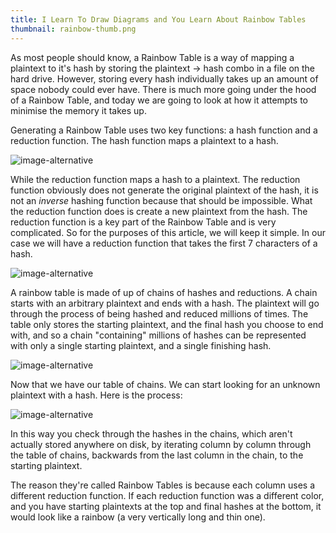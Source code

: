 ```yaml
---
title: I Learn To Draw Diagrams and You Learn About Rainbow Tables
thumbnail: rainbow-thumb.png
---
```


As most people should know, a Rainbow Table is a way of mapping a plaintext to it's hash by storing the plaintext -> hash combo in a file on the hard drive. However, storing every hash individually takes up an amount of space nobody could ever have. There is much more going under the hood of a Rainbow Table, and today we are going to look at how it attempts to minimise the memory it takes up.

Generating a Rainbow Table uses two key functions: a hash function and a reduction function. The hash function maps a plaintext to a hash.

![image-alternative](https://cdn.halcyonnouveau.xyz/blog/img/hash.png)

While the reduction function maps a hash to a plaintext. The reduction function obviously does not generate the original plaintext of the hash, it is not an *inverse* hashing function because that should be impossible. What the reduction function does is create a new plaintext from the hash. The reduction function is a key part of the Rainbow Table and is very complicated. So for the purposes of this article, we will keep it simple. In our case we will have a reduction function that takes the first 7 characters of a hash.

![image-alternative](https://cdn.halcyonnouveau.xyz/blog/img/reduction.png)

A rainbow table is made of up of chains of hashes and reductions. A chain starts with an arbitrary plaintext and ends with a hash. The plaintext will go through the process of being hashed and reduced millions of times. The table only stores the starting plaintext, and the final hash you choose to end with, and so a chain "containing" millions of hashes can be represented with only a single starting plaintext, and a single finishing hash.

![image-alternative](https://cdn.halcyonnouveau.xyz/blog/img/chain.png)

Now that we have our table of chains. We can start looking for an unknown plaintext with a hash. Here is the process:

![image-alternative](https://cdn.halcyonnouveau.xyz/blog/img/rainbow-process.png)

In this way you check through the hashes in the chains, which aren't actually stored anywhere on disk, by iterating column by column through the table of chains, backwards from the last column in the chain, to the starting plaintext.

The reason they're called Rainbow Tables is because each column uses a different reduction function. If each reduction function was a different color, and you have starting plaintexts at the top and final hashes at the bottom, it would look like a rainbow (a very vertically long and thin one).


